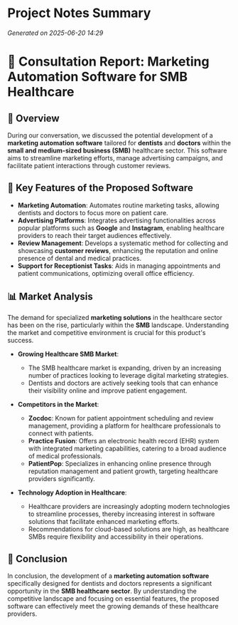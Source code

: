 # Project Notes Summary

*Generated on 2025-06-20 14:29*

# 🚀 **Consultation Report: Marketing Automation Software for SMB Healthcare**

## 📌 **Overview**
During our conversation, we discussed the potential development of a **marketing automation software** tailored for **dentists** and **doctors** within the **small and medium-sized business (SMB)** healthcare sector. This software aims to streamline marketing efforts, manage advertising campaigns, and facilitate patient interactions through customer reviews.

## 💼 **Key Features of the Proposed Software**
- **Marketing Automation**: Automates routine marketing tasks, allowing dentists and doctors to focus more on patient care.
- **Advertising Platforms**: Integrates advertising functionalities across popular platforms such as **Google** and **Instagram**, enabling healthcare providers to reach their target audiences effectively.
- **Review Management**: Develops a systematic method for collecting and showcasing **customer reviews**, enhancing the reputation and online presence of dental and medical practices.
- **Support for Receptionist Tasks**: Aids in managing appointments and patient communications, optimizing overall office efficiency.

## 📊 **Market Analysis**
The demand for specialized **marketing solutions** in the healthcare sector has been on the rise, particularly within the **SMB** landscape. Understanding the market and competitive environment is crucial for this product's success.

- **Growing Healthcare SMB Market**: 
  - The SMB healthcare market is expanding, driven by an increasing number of practices looking to leverage digital marketing strategies.
  - Dentists and doctors are actively seeking tools that can enhance their visibility online and improve patient engagement.

- **Competitors in the Market**: 
  - **Zocdoc**: Known for patient appointment scheduling and review management, providing a platform for healthcare professionals to connect with patients.
  - **Practice Fusion**: Offers an electronic health record (EHR) system with integrated marketing capabilities, catering to a broad audience of medical professionals. 
  - **PatientPop**: Specializes in enhancing online presence through reputation management and patient growth, targeting healthcare providers significantly.
  
- **Technology Adoption in Healthcare**: 
  - Healthcare providers are increasingly adopting modern technologies to streamline processes, thereby increasing interest in software solutions that facilitate enhanced marketing efforts.
  - Recommendations for cloud-based solutions are high, as healthcare SMBs require flexibility and accessibility in their operations.

## 📝 **Conclusion**
In conclusion, the development of a **marketing automation software** specifically designed for dentists and doctors represents a significant opportunity in the **SMB healthcare sector**. By understanding the competitive landscape and focusing on essential features, the proposed software can effectively meet the growing demands of these healthcare providers.
